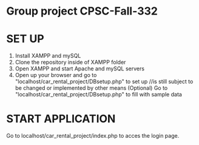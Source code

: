 # Group project CPSC-Fall-332

# SET UP

1. Install XAMPP and mySQL
2. Clone the repository inside of XAMPP folder
3. Open XAMPP and start Apache and mySQL servers
4. Open up your browser and go to "localhost/car_rental_project/DBsetup.php" to set up      //is still subject to be changed or implemented by other means
(Optional) Go to "localhost/car_rental_project/DBsetup.php" to fill with sample data

# START APPLICATION
Go to localhost/car_rental_project/index.php to acces the login page.
